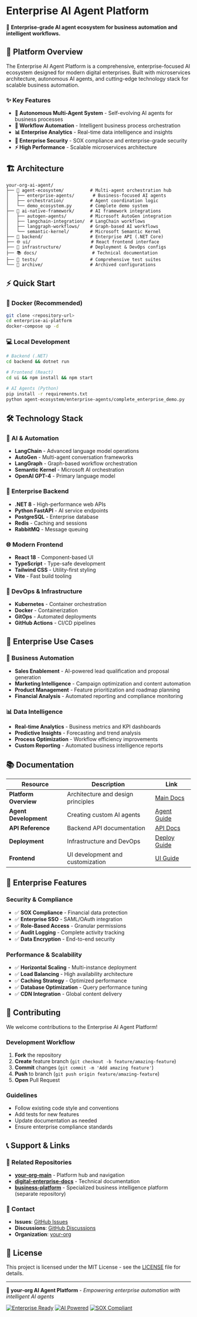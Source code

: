 # Enterprise AI Agent Platform

🚀 **Enterprise-grade AI agent ecosystem for business automation and intelligent workflows.**

## 🎯 Platform Overview

The Enterprise AI Agent Platform is a comprehensive, enterprise-focused AI ecosystem designed for modern digital enterprises. Built with microservices architecture, autonomous AI agents, and cutting-edge technology stack for scalable business automation.

### ✨ Key Features

- **🤖 Autonomous Multi-Agent System** - Self-evolving AI agents for business processes
- **🔄 Workflow Automation** - Intelligent business process orchestration  
- **📊 Enterprise Analytics** - Real-time data intelligence and insights
- **🔐 Enterprise Security** - SOX compliance and enterprise-grade security
- **⚡ High Performance** - Scalable microservices architecture

## 🏗️ Architecture

```
your-org-ai-agent/
├── 🤖 agent-ecosystem/          # Multi-agent orchestration hub
│   ├── enterprise-agents/       # Business-focused AI agents
│   ├── orchestration/          # Agent coordination logic
│   └── demo_ecosystem.py       # Complete demo system
├── 🧠 ai-native-framework/      # AI framework integrations
│   ├── autogen-agents/         # Microsoft AutoGen integration
│   ├── langchain-integration/  # LangChain workflows
│   ├── langgraph-workflows/    # Graph-based AI workflows
│   └── semantic-kernel/        # Microsoft Semantic Kernel
├── 🏢 backend/                  # Enterprise API (.NET Core)
├── 🌐 ui/                       # React frontend interface
├── 🚀 infrastructure/           # Deployment & DevOps configs
├── 📚 docs/                     # Technical documentation
├── 🧪 tests/                    # Comprehensive test suites
└── 📁 archive/                  # Archived configurations
```

## ⚡ Quick Start

### 🐳 Docker (Recommended)
```bash
git clone <repository-url>
cd enterprise-ai-platform
docker-compose up -d
```

### 💻 Local Development
```bash
# Backend (.NET)
cd backend && dotnet run

# Frontend (React)
cd ui && npm install && npm start

# AI Agents (Python)
pip install -r requirements.txt
python agent-ecosystem/enterprise-agents/complete_enterprise_demo.py
```

## 🛠️ Technology Stack

### 🤖 AI & Automation
- **LangChain** - Advanced language model operations
- **AutoGen** - Multi-agent conversation frameworks
- **LangGraph** - Graph-based workflow orchestration
- **Semantic Kernel** - Microsoft AI orchestration
- **OpenAI GPT-4** - Primary language model

### 💼 Enterprise Backend
- **.NET 8** - High-performance web APIs
- **Python FastAPI** - AI service endpoints
- **PostgreSQL** - Enterprise database
- **Redis** - Caching and sessions
- **RabbitMQ** - Message queuing

### 🌐 Modern Frontend
- **React 18** - Component-based UI
- **TypeScript** - Type-safe development
- **Tailwind CSS** - Utility-first styling
- **Vite** - Fast build tooling

### 🚀 DevOps & Infrastructure
- **Kubernetes** - Container orchestration
- **Docker** - Containerization
- **GitOps** - Automated deployments
- **GitHub Actions** - CI/CD pipelines

## 🎯 Enterprise Use Cases

### 🏢 Business Automation
- **Sales Enablement** - AI-powered lead qualification and proposal generation
- **Marketing Intelligence** - Campaign optimization and content automation
- **Product Management** - Feature prioritization and roadmap planning
- **Financial Analysis** - Automated reporting and compliance monitoring

### 📊 Data Intelligence
- **Real-time Analytics** - Business metrics and KPI dashboards
- **Predictive Insights** - Forecasting and trend analysis
- **Process Optimization** - Workflow efficiency improvements
- **Custom Reporting** - Automated business intelligence reports

## 📚 Documentation

| Resource | Description | Link |
|----------|-------------|------|
| **Platform Overview** | Architecture and design principles | [Main Docs](docs/) |
| **Agent Development** | Creating custom AI agents | [Agent Guide](agent-ecosystem/README.md) |
| **API Reference** | Backend API documentation | [API Docs](backend/README.md) |
| **Deployment** | Infrastructure and DevOps | [Deploy Guide](infrastructure/README.md) |
| **Frontend** | UI development and customization | [UI Guide](ui/README.md) |

## 🔐 Enterprise Features

### Security & Compliance
- ✅ **SOX Compliance** - Financial data protection
- ✅ **Enterprise SSO** - SAML/OAuth integration
- ✅ **Role-Based Access** - Granular permissions
- ✅ **Audit Logging** - Complete activity tracking
- ✅ **Data Encryption** - End-to-end security

### Performance & Scalability
- ✅ **Horizontal Scaling** - Multi-instance deployment
- ✅ **Load Balancing** - High availability architecture
- ✅ **Caching Strategy** - Optimized performance
- ✅ **Database Optimization** - Query performance tuning
- ✅ **CDN Integration** - Global content delivery

## 🤝 Contributing

We welcome contributions to the Enterprise AI Agent Platform!

### Development Workflow
1. **Fork** the repository
2. **Create** feature branch (`git checkout -b feature/amazing-feature`)
3. **Commit** changes (`git commit -m 'Add amazing feature'`)
4. **Push** to branch (`git push origin feature/amazing-feature`)
5. **Open** Pull Request

### Guidelines
- Follow existing code style and conventions
- Add tests for new features
- Update documentation as needed
- Ensure enterprise compliance standards

## 📞 Support & Links

### 🔗 Related Repositories
- **[your-org-main](https://github.com/your-org/your-org-main)** - Platform hub and navigation
- **[digital-enterprise-docs](https://github.com/your-org/digital-enterprise-docs)** - Technical documentation
- **[business-platform](https://github.com/your-org/business-platform)** - Specialized business intelligence platform (separate repository)

### 📧 Contact
- **Issues**: [GitHub Issues](https://github.com/your-org/your-org-ai-agent/issues)
- **Discussions**: [GitHub Discussions](https://github.com/your-org/your-org-ai-agent/discussions)
- **Organization**: [your-org](https://github.com/your-org)

## 📄 License

This project is licensed under the MIT License - see the [LICENSE](LICENSE) file for details.

---

**🌟 your-org AI Agent Platform** - *Empowering enterprise automation with intelligent AI agents*

[![Enterprise Ready](https://img.shields.io/badge/Enterprise-Ready-green.svg)](https://github.com/your-org/your-org-ai-agent)
[![AI Powered](https://img.shields.io/badge/AI-Powered-blue.svg)](https://github.com/your-org/your-org-ai-agent)
[![SOX Compliant](https://img.shields.io/badge/SOX-Compliant-orange.svg)](https://github.com/your-org/your-org-ai-agent)
